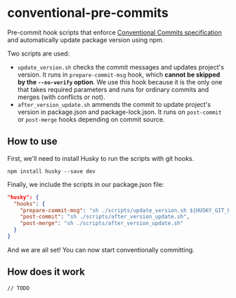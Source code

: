 # conventional-pre-commits

Pre-commit hook scripts that enforce [Conventional Commits specification](https://www.conventionalcommits.org/en/v1.0.0/) and automatically update package version using npm.

Two scripts are used:

- `update_version.sh` checks the commit messages and updates project's version. It runs in `prepare-commit-msg` hook, which **cannot be skipped by the `--no-verify` option**. We use this hook because it is the only one that takes required parameters and runs for ordinary commits and merges (with conflicts or not).
- `after_version_update.sh` ammends the commit to update project's version in package.json and package-lock.json. It runs on `post-commit` or `post-merge` hooks depending on commit source.

## How to use

First, we'll need to install Husky to run the scripts with git hooks.

`npm install husky --save dev`

Finally, we include the scripts in our package.json file:

``` json
"husky": {
  "hooks": {
    "prepare-commit-msg": "sh ./scripts/update_version.sh ${HUSKY_GIT_PARAMS}",
    "post-commit": "sh ./scripts/after_version_update.sh",
    "post-merge": "sh ./scripts/after_version_update.sh"
  }
}
```

And we are all set! You can now start conventionally committing.

## How does it work

`// TODO`
